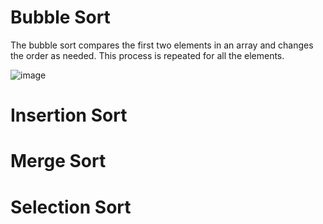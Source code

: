 # Bubble Sort
The bubble sort compares the first two elements in an array and changes the order as needed. This process is repeated for all the elements.

![image](https://user-images.githubusercontent.com/72881876/162247024-6461c8c9-fe75-4cc6-850e-48815f830e85.png)

# Insertion Sort

# Merge Sort

# Selection Sort

